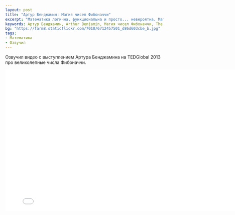 ```yaml
---
layout: post
title: "Артур Бенджамин: Магия чисел Фибоначчи"
excerpt: "Математика логична, функциональна и просто... невероятна. Математический маг Артур Бенджамин исследует скрытые свойства странного и чудесного набора чисел — последовательности Фибоначчи."
keywords: Артур Бенджамин, Arthur Benjamin, Магия чисел Фибоначчи, The magic of Fibonacci numbers, видео TED на русском, TEDGlobal 2013, числа Фибоначчи, математика
bg: "https://farm8.staticflickr.com/7010/6712457501_d86d603cbe_b.jpg"
tags:
- Математика
- Озвучил
---
```


Озвучил видео с выступлением Артура Бенджамина на TEDGlobal 2013 про великолепные числа Фибоначчи.

<iframe width="800" height="450" src="//www.youtube.com/embed/50kPD_iy8xU" frameborder="0" allowfullscreen></iframe>
